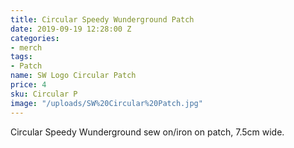 ```yaml
---
title: Circular Speedy Wunderground Patch
date: 2019-09-19 12:28:00 Z
categories:
- merch
tags:
- Patch
name: SW Logo Circular Patch
price: 4
sku: Circular P
image: "/uploads/SW%20Circular%20Patch.jpg"
---
```


Circular Speedy Wunderground sew on/iron on patch, 7.5cm wide.